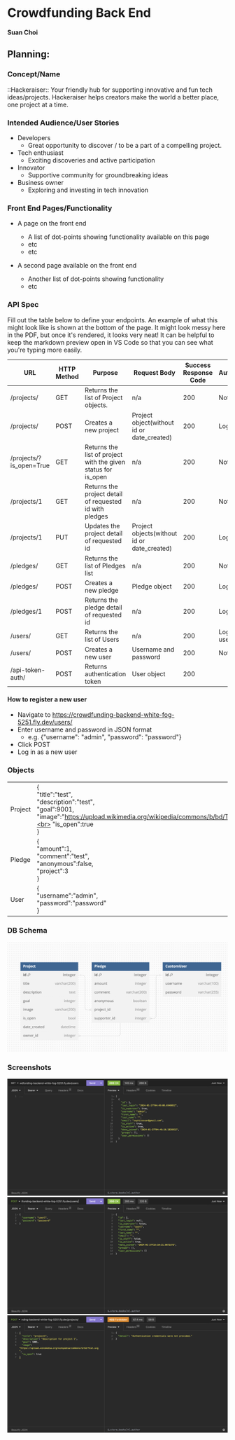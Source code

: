 # Crowdfunding Back End

**Suan Choi**

## Planning:

### Concept/Name
::Hackeraiser::
Your friendly hub for supporting innovative and fun tech ideas/projects. Hackeraiser helps creators make the world a better place, one project at a time.

### Intended Audience/User Stories
- Developers
  - Great opportunity to discover / to be a part of a compelling project.
- Tech enthusiast
  - Exciting discoveries and active participation
- Innovator
  - Supportive community for groundbreaking ideas
- Business owner
  - Exploring and investing in tech innovation

### Front End Pages/Functionality

- A page on the front end
  - A list of dot-points showing functionality available on this page
  - etc
  - etc

- A second page available on the front end
  - Another list of dot-points showing functionality
  - etc

### API Spec

Fill out the table below to define your endpoints. An example of what this might look like is shown at the bottom of the page. It might look messy here in the PDF, but once it's rendered, it looks very neat! It can be helpful to keep the markdown preview open in VS Code so that you can see what you're typing more easily.

| URL | HTTP Method | Purpose | Request Body | Success Response Code | Authentication/Authorisation |
| --- | ------ | ----------------------- | ------------ | ------- | ---------- |
| /projects/ |  GET  | Returns the list of Project objects. | n/a | 200 | Not Required |
| /projects/ | POST | Creates a new project | Project object(without id or date_created) | 200 | Login Required |
| /projects/?is_open=True | GET | Returns the list of project with the given status for is_open | n/a | 200 | Not Required |
| /projects/1     | GET | Returns the project detail of requested id with pledges | n/a | 200 | Not Required  |
| /projects/1     | PUT | Updates the project detail of requested id | Project objects(without id or date_created) | 200 | Login Required  |
| /pledges/    | GET | Returns the list of Pledges list | n/a | 200  | Not Required |
| /pledges/    | POST | Creates a new pledge | Pledge object | 200  | Login Required |
| /pledges/1    | POST | Returns the pledge detail of requested id | n/a | 200  | Login Required |
| /users/    | GET | Returns the list of Users | n/a | 200  | Login Required - only super user is permitted to view |
| /users/    | POST | Creates a new user | Username and password | 200  | Not Required |
| /api-token-auth/    | POST | Returns authentication token | User object | 200  |  |


#### How to register a new user

- Navigate to https://crowdfunding-backend-white-fog-5251.fly.dev/users/
- Enter username and password in JSON format
  - e.g. {"username": "admin", "password": "password"}
- Click POST
- Log in as a new user 

### Objects

|    |  |
|-------------|-------------|
| Project | { <br> "title":"test",<br> "description":"test", <br>"goal":9001,<br> "image":"https://upload.wikimedia.org/wikipedia/commons/b/bd/Test.svg",<br> "is_open":true <br>} |
| Pledge  | {<br>  "amount":1,<br>  "comment":"test",<br>  "anonymous":false,<br>  "project":3 <br>} |
| User | {<br>"username":"admin",<br>"password":"password"<br>}

### DB Schema

![DB Schema](./public/img/db-schema.png)

### Screenshots

![DB Schema](./public/img/get-userlist.png)
![DB Schema](./public/img/post-user.png)
![DB Schema](./public/img/post-project-fail.png)